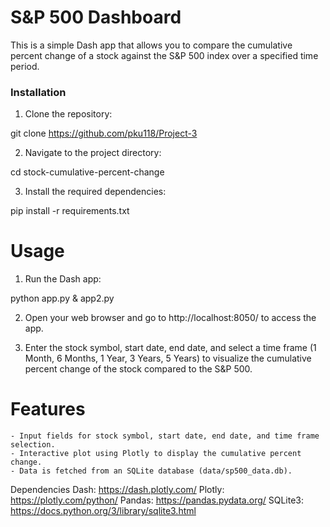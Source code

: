# S&P 500 Dashboard

This is a simple Dash app that allows you to compare the cumulative percent change of a stock against the S&P 500 index over a specified time period.

### Installation

1. Clone the repository:

git clone https://github.com/pku118/Project-3


2. Navigate to the project directory:

cd stock-cumulative-percent-change


3. Install the required dependencies:


pip install -r requirements.txt


# Usage
1. Run the Dash app:

python app.py & app2.py


2. Open your web browser and go to http://localhost:8050/ to access the app.

3. Enter the stock symbol, start date, end date, and select a time frame (1 Month, 6 Months, 1 Year, 3 Years, 5 Years) to visualize the cumulative percent change of the stock compared to the S&P 500.

# Features
    - Input fields for stock symbol, start date, end date, and time frame selection.
    - Interactive plot using Plotly to display the cumulative percent change.
    - Data is fetched from an SQLite database (data/sp500_data.db).

Dependencies
Dash: https://dash.plotly.com/
Plotly: https://plotly.com/python/
Pandas: https://pandas.pydata.org/
SQLite3: https://docs.python.org/3/library/sqlite3.html